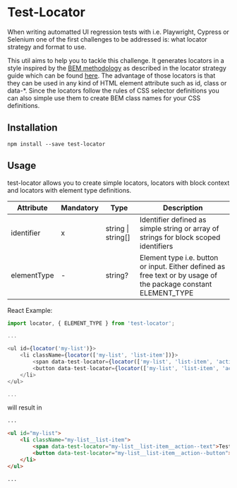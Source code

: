 # Test-Locator
When writing automatted UI regression tests with i.e. Playwright, Cypress or Selenium one of the first challenges to be addressed is: what locator strategy and format to use.

This util aims to help you to tackle this challenge. It generates locators in a style inspired by the [BEM methodology](http://getbem.com/) as described in the locator strategy guide which can be found [here](https://github.com/kbrueckner/test-locator-strategy). The advantage of those locators is that they can be used in any kind of HTML element attribute such as id, class or data-*. Since the locators follow the rules of CSS selector definitions you can also simple use them to create BEM class names for your CSS definitions.

## Installation

```
npm install --save test-locator
```

## Usage

test-locator allows you to create simple locators, locators with block context and locators with element type definitions.

|Attribute|Mandatory|Type|Description|
|---|---|---|---|
|identifier|x|string \| string[]|Identifier defined as simple string or array of strings for block scoped identifiers|
|elementType|-|string?|Element type i.e. button or input. Either defined as free text or by usage of the package constant ELEMENT_TYPE|

React Example:

```js
import locator, { ELEMENT_TYPE } from 'test-locator';

...

<ul id={locator('my-list')}>
    <li className={locator(['my-list', 'list-item'])}>
        <span data-test-locator={locator(['my-list', 'list-item', 'action'], 'text')}>Test Text</span>
        <button data-test-locator={locator(['my-list', 'list-item', 'action'], ELEMENT_TYPE.BUTTON)}>Test Button</button>
    </li>
</ul>

...
```

will result in 

```html
...

<ul id="my-list">
    <li className="my-list__list-item">
        <span data-test-locator="my-list__list-item__action--text">Test Text</span>
        <button data-test-locator="my-list__list-item__action--button">Test Button</button>
    </li>
</ul>

...
```
